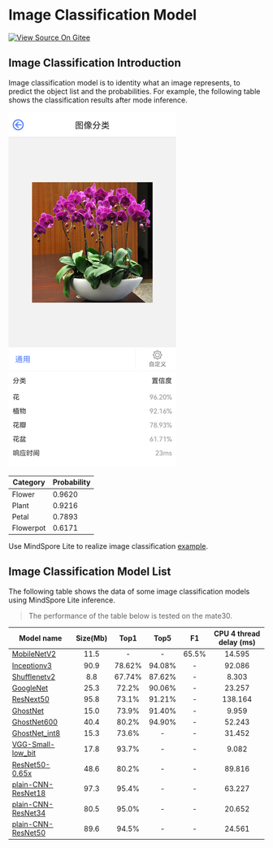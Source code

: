 # Image Classification Model

[![View Source On Gitee](https://mindspore-website.obs.cn-north-4.myhuaweicloud.com/website-images/r2.6.0/resource/_static/logo_source_en.svg)](https://gitee.com/mindspore/docs/blob/r2.6.0/docs/lite/docs/source_en/reference/image_classification_lite.md)

## Image Classification Introduction

Image classification model is to identity what an image represents, to predict the object list and the probabilities. For example, the following table shows the classification results after mode inference.

![image_classification](images/image_classification_result.png)

| Category   | Probability |
| ---------- | ----------- |
| Flower      | 0.9620 |
| Plant       | 0.9216 |
| Petal       | 0.7893 |
| Flowerpot   | 0.6171 |

Use MindSpore Lite to realize image classification [example](https://gitee.com/mindspore/models/tree/master/official/lite/image_classification).

## Image Classification Model List

The following table shows the data of some image classification models using MindSpore Lite inference.

> The performance of the table below is tested on the mate30.

| Model name         | Size(Mb) | Top1 | Top5 | F1 | CPU 4 thread delay (ms) |
|-----------------------| :----------: | :----------: | :----------: | :----------: | :-----------: |
| [MobileNetV2](https://download.mindspore.cn/model_zoo/official/lite/mobilenetv2_openimage_lite/mobilenetv2.ms) | 11.5 | - | - | 65.5% | 14.595 |
| [Inceptionv3](https://download.mindspore.cn/model_zoo/official/lite/inceptionv3_lite/inceptionv3.ms) | 90.9 | 78.62% | 94.08% | - | 92.086 |
| [Shufflenetv2](https://download.mindspore.cn/model_zoo/official/lite/shufflenetv2_lite/shufflenetv2.ms) | 8.8 | 67.74% | 87.62% | - | 8.303 |
| [GoogleNet](https://download.mindspore.cn/model_zoo/official/lite/googlenet_lite/googlenet.ms) | 25.3 | 72.2% | 90.06% | - | 23.257 |
| [ResNext50](https://download.mindspore.cn/model_zoo/official/lite/resnext50_lite/resnext50.ms) | 95.8 | 73.1% | 91.21% | - | 138.164 |
| [GhostNet](https://download.mindspore.cn/model_zoo/official/lite/ghostnet_lite/ghostnet.ms) | 15.0 | 73.9% | 91.40% | - | 9.959 |
| [GhostNet600](https://download.mindspore.cn/model_zoo/official/lite/ghostnet_lite/ghostnet600.ms) | 40.4 | 80.2% | 94.90% | - | 52.243 |
| [GhostNet_int8](https://download.mindspore.cn/model_zoo/official/lite/ghostnet_lite/ghostnet_int8.ms) | 15.3 | 73.6% | - | - | 31.452 |
| [VGG-Small-low_bit](https://download.mindspore.cn/model_zoo/official/lite/low_bit_quant/low_bit_quant_bs_1.ms) | 17.8 | 93.7% | - | - | 9.082 |
| [ResNet50-0.65x](https://download.mindspore.cn/model_zoo/official/lite/adversarial_pruning_lite/adversarial_pruning.ms) | 48.6 | 80.2% | - | - | 89.816 |
| [plain-CNN-ResNet18](https://download.mindspore.cn/model_zoo/official/lite/residual_distill_lite/residual_distill_res18_cifar10_bs_1_update.ms) | 97.3 | 95.4% | - | - | 63.227 |
| [plain-CNN-ResNet34](https://download.mindspore.cn/model_zoo/official/lite/residual_distill_lite/residual_distill_res34_cifar10_bs_1_update.ms) | 80.5 | 95.0% | - | - | 20.652 |
| [plain-CNN-ResNet50](https://download.mindspore.cn/model_zoo/official/lite/residual_distill_lite/residual_distill_res50_cifar10_bs_1_update.ms) | 89.6 | 94.5% | - | - | 24.561 |
